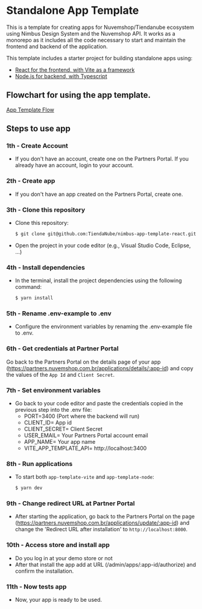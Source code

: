 # Standalone App Template

This is a template for creating apps for Nuvemshop/Tiendanube ecosystem using Nimbus Design System and the Nuvemshop API. It works as a monorepo as it includes all the code necessary to start and maintain the frontend and backend of the application.

This template includes a starter project for building standalone apps using:
 - [React for the frontend, with Vite as a framework](https://github.com/TiendaNube/nimbus-app-template-react/blob/main/packages/app-template-vite/README.md)
 - [Node.js for backend, with Typescript](https://github.com/TiendaNube/nimbus-app-template-react/blob/main/packages/app-template-node/README.md)

## Flowchart for using the app template.
[App Template Flow](https://miro.com/app/board/uXjVMGmp9Zs=/?share_link_id=535177540410)

## Steps to use app
### 1th - Create Account
- If you don't have an account, create one on the Partners Portal. If you already have an account, login to your account.

### 2th - Create app
- If you don't have an app created on the Partners Portal, create one.

### 3th - Clone this repository
- Clone this repository:
  ```bash
  $ git clone git@github.com:TiendaNube/nimbus-app-template-react.git
  ```
- Open the project in your code editor (e.g., Visual Studio Code, Eclipse, ...)

### 4th - Install dependencies
- In the terminal, install the project dependencies using the following command:
  ```bash
  $ yarn install
  ```

### 5th - Rename .env-example to .env
- Configure the environment variables by renaming the .env-example file to .env.

### 6th - Get credentials at Partner Portal
Go back to the Partners Portal on the details page of your app (https://partners.nuvemshop.com.br/applications/details/:app-id) and copy the values of the `App Id` and `Client Secret`.

### 7th - Set environment variables
- Go back to your code editor and paste the credentials copied in the previous step into the .env file:
  - PORT=3400 (Port where the backend will run)
  - CLIENT_ID= App id
  - CLIENT_SECRET= Client Secret
  - USER_EMAIL= Your Partners Portal account email
  - APP_NAME= Your app name
  - VITE_APP_TEMPLATE_API= http://localhost:3400

### 8th - Run applications
- To start both `app-template-vite` and `app-template-node`:
  ```bash
  $ yarn dev
  ```

### 9th - Change redirect URL at Partner Portal
- After starting the application, go back to the Partners Portal on the page (https://partners.nuvemshop.com.br/applications/update/:app-id) and change the 'Redirect URL after installation' to `http://localhost:8000`.

### 10th - Access store and install app
- Do you log in at your demo store or not
- After that install the app add at URL (/admin/apps/:app-id/authorize) and confirm the installation.

### 11th - Now tests app
- Now, your app is ready to be used.
